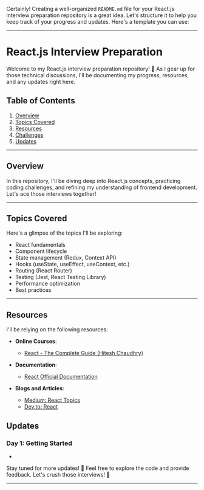 Certainly! Creating a well-organized `README.md` file for your React.js interview preparation repository is a great idea. Let's structure it to help you keep track of your progress and updates. Here's a template you can use:

---

# React.js Interview Preparation

Welcome to my React.js interview preparation repository! 🚀 As I gear up for those technical discussions, I'll be documenting my progress, resources, and any updates right here.

## Table of Contents

1. [Overview](#overview)
2. [Topics Covered](#topics-covered)
3. [Resources](#resources)
4. [Challenges](#challenges)
5. [Updates](#updates)

---

## Overview

In this repository, I'll be diving deep into React.js concepts, practicing coding challenges, and refining my understanding of frontend development. Let's ace those interviews together!

---

## Topics Covered

Here's a glimpse of the topics I'll be exploring:

- React fundamentals
- Component lifecycle
- State management (Redux, Context API)
- Hooks (useState, useEffect, useContext, etc.)
- Routing (React Router)
- Testing (Jest, React Testing Library)
- Performance optimization
- Best practices

---

## Resources

I'll be relying on the following resources:

- **Online Courses**:
  - [React - The Complete Guide (Hitesh Chaudhry)](https://www.youtube.com/playlist?list=PLu71SKxNbfoDqgPchmvIsL4hTnJIrtige)

- **Documentation**:
  - [React Official Documentation](https://reactjs.org/docs/getting-started.html)

- **Blogs and Articles**:
  - [Medium: React Topics](https://medium.com/tag/reactjs)
  - [Dev.to: React](https://dev.to/t/react)


## Updates

### Day 1: Getting Started
- 

Stay tuned for more updates! 📝 Feel free to explore the code and provide feedback. Let's crush those interviews! 💪

---